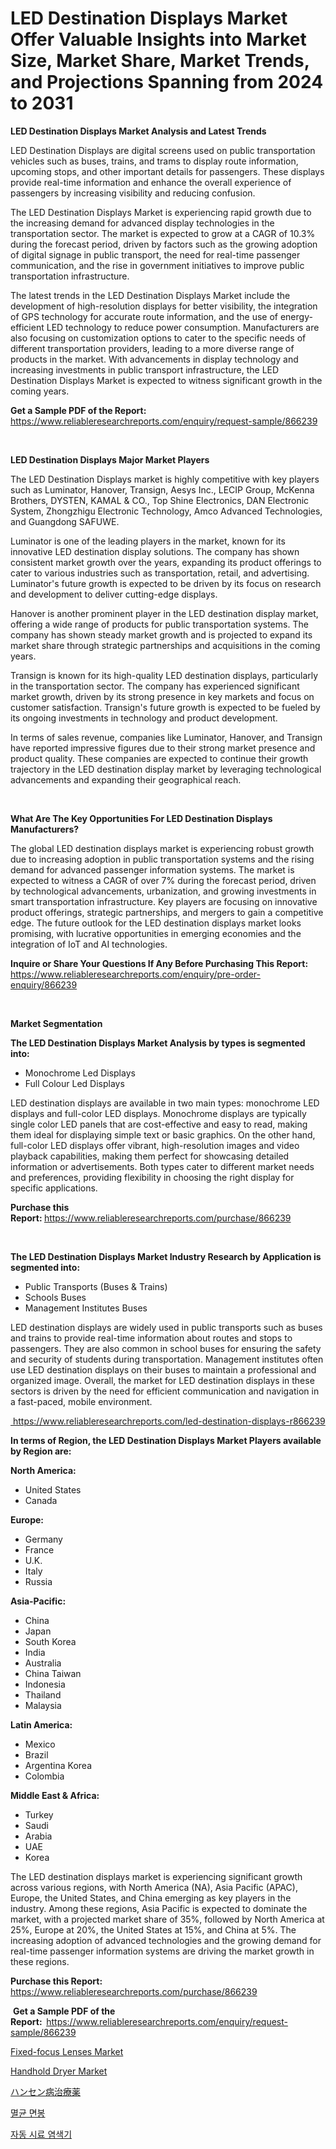 <p><h1>LED Destination Displays Market Offer Valuable Insights into Market Size, Market Share, Market Trends, and Projections Spanning from 2024 to 2031</h1></p><p><strong>LED Destination Displays Market Analysis and Latest Trends</strong></p>
<p><p>LED Destination Displays are digital screens used on public transportation vehicles such as buses, trains, and trams to display route information, upcoming stops, and other important details for passengers. These displays provide real-time information and enhance the overall experience of passengers by increasing visibility and reducing confusion.</p><p>The LED Destination Displays Market is experiencing rapid growth due to the increasing demand for advanced display technologies in the transportation sector. The market is expected to grow at a CAGR of 10.3% during the forecast period, driven by factors such as the growing adoption of digital signage in public transport, the need for real-time passenger communication, and the rise in government initiatives to improve public transportation infrastructure.</p><p>The latest trends in the LED Destination Displays Market include the development of high-resolution displays for better visibility, the integration of GPS technology for accurate route information, and the use of energy-efficient LED technology to reduce power consumption. Manufacturers are also focusing on customization options to cater to the specific needs of different transportation providers, leading to a more diverse range of products in the market. With advancements in display technology and increasing investments in public transport infrastructure, the LED Destination Displays Market is expected to witness significant growth in the coming years.</p></p>
<p><strong>Get a Sample PDF of the Report:&nbsp;</strong> <a href="https://www.reliableresearchreports.com/enquiry/request-sample/866239">https://www.reliableresearchreports.com/enquiry/request-sample/866239</a></p>
<p>&nbsp;</p>
<p><strong>LED Destination Displays Major Market Players</strong></p>
<p><p>The LED Destination Displays market is highly competitive with key players such as Luminator, Hanover, Transign, Aesys Inc., LECIP Group, McKenna Brothers, DYSTEN, KAMAL & CO., Top Shine Electronics, DAN Electronic System, Zhongzhigu Electronic Technology, Amco Advanced Technologies, and Guangdong SAFUWE.</p><p>Luminator is one of the leading players in the market, known for its innovative LED destination display solutions. The company has shown consistent market growth over the years, expanding its product offerings to cater to various industries such as transportation, retail, and advertising. Luminator's future growth is expected to be driven by its focus on research and development to deliver cutting-edge displays.</p><p>Hanover is another prominent player in the LED destination display market, offering a wide range of products for public transportation systems. The company has shown steady market growth and is projected to expand its market share through strategic partnerships and acquisitions in the coming years.</p><p>Transign is known for its high-quality LED destination displays, particularly in the transportation sector. The company has experienced significant market growth, driven by its strong presence in key markets and focus on customer satisfaction. Transign's future growth is expected to be fueled by its ongoing investments in technology and product development.</p><p>In terms of sales revenue, companies like Luminator, Hanover, and Transign have reported impressive figures due to their strong market presence and product quality. These companies are expected to continue their growth trajectory in the LED destination display market by leveraging technological advancements and expanding their geographical reach.</p></p>
<p>&nbsp;</p>
<p><strong>What Are The Key Opportunities For LED Destination Displays Manufacturers?</strong></p>
<p><p>The global LED destination displays market is experiencing robust growth due to increasing adoption in public transportation systems and the rising demand for advanced passenger information systems. The market is expected to witness a CAGR of over 7% during the forecast period, driven by technological advancements, urbanization, and growing investments in smart transportation infrastructure. Key players are focusing on innovative product offerings, strategic partnerships, and mergers to gain a competitive edge. The future outlook for the LED destination displays market looks promising, with lucrative opportunities in emerging economies and the integration of IoT and AI technologies.</p></p>
<p><strong>Inquire or Share Your Questions If Any Before Purchasing This Report:</strong> <a href="https://www.reliableresearchreports.com/enquiry/pre-order-enquiry/866239">https://www.reliableresearchreports.com/enquiry/pre-order-enquiry/866239</a></p>
<p>&nbsp;</p>
<p><strong>Market Segmentation</strong></p>
<p><strong>The LED Destination Displays Market Analysis by types is segmented into:</strong></p>
<p><ul><li>Monochrome Led Displays</li><li>Full Colour Led Displays</li></ul></p>
<p><p>LED destination displays are available in two main types: monochrome LED displays and full-color LED displays. Monochrome displays are typically single color LED panels that are cost-effective and easy to read, making them ideal for displaying simple text or basic graphics. On the other hand, full-color LED displays offer vibrant, high-resolution images and video playback capabilities, making them perfect for showcasing detailed information or advertisements. Both types cater to different market needs and preferences, providing flexibility in choosing the right display for specific applications.</p></p>
<p><strong>Purchase this Report:&nbsp;</strong><a href="https://www.reliableresearchreports.com/purchase/866239">https://www.reliableresearchreports.com/purchase/866239</a></p>
<p>&nbsp;</p>
<p><strong>The LED Destination Displays Market Industry Research by Application is segmented into:</strong></p>
<p><ul><li>Public Transports (Buses & Trains)</li><li>Schools Buses</li><li>Management Institutes Buses</li></ul></p>
<p><p>LED destination displays are widely used in public transports such as buses and trains to provide real-time information about routes and stops to passengers. They are also common in school buses for ensuring the safety and security of students during transportation. Management institutes often use LED destination displays on their buses to maintain a professional and organized image. Overall, the market for LED destination displays in these sectors is driven by the need for efficient communication and navigation in a fast-paced, mobile environment.</p></p>
<p><a href="https://www.reliableresearchreports.com/led-destination-displays-r866239">&nbsp;https://www.reliableresearchreports.com/led-destination-displays-r866239</a></p>
<p><strong>In terms of Region, the LED Destination Displays Market Players available by Region are:</strong></p>
<p>
    <p> <strong> North America: </strong>
        <ul>
            <li>United States</li>
            <li>Canada</li>
        </ul>
        </p> 
    <p> <strong> Europe: </strong>
        <ul>
            <li>Germany</li>
            <li>France</li>
            <li>U.K.</li>
            <li>Italy</li>
            <li>Russia</li>
        </ul>
        </p> 
    <p> <strong> Asia-Pacific: </strong>
        <ul>
            <li>China</li>
            <li>Japan</li>
            <li>South Korea</li>
            <li>India</li>
            <li>Australia</li>
            <li>China Taiwan</li>
            <li>Indonesia</li>
            <li>Thailand</li>
            <li>Malaysia</li>
        </ul>
        </p> 
    <p> <strong> Latin America: </strong>
        <ul>
            <li>Mexico</li>
            <li>Brazil</li>
            <li>Argentina Korea</li>
            <li>Colombia</li>
        </ul>
        </p> 
    <p> <strong> Middle East & Africa: </strong>
        <ul>
            <li>Turkey</li>
            <li>Saudi</li>
            <li>Arabia</li>
            <li>UAE</li>
            <li>Korea</li>
        </ul>
    </p>
    </p>
<p><p>The LED destination displays market is experiencing significant growth across various regions, with North America (NA), Asia Pacific (APAC), Europe, the United States, and China emerging as key players in the industry. Among these regions, Asia Pacific is expected to dominate the market, with a projected market share of 35%, followed by North America at 25%, Europe at 20%, the United States at 15%, and China at 5%. The increasing adoption of advanced technologies and the growing demand for real-time passenger information systems are driving the market growth in these regions.</p></p>
<p><strong>Purchase this Report: </strong><a href="https://www.reliableresearchreports.com/purchase/866239">https://www.reliableresearchreports.com/purchase/866239</a></p>
<p>&nbsp;<strong>Get a Sample PDF of the Report:&nbsp;&nbsp;</strong><a href="https://www.reliableresearchreports.com/enquiry/request-sample/866239">https://www.reliableresearchreports.com/enquiry/request-sample/866239</a></p>
<p><strong></strong></p>
<p><p><a href="https://github.com/labibmmn112/Market-Research-Report-List-1/blob/main/fixed-focus-lenses-market.md">Fixed-focus Lenses Market</a></p><p><a href="https://github.com/vregtldg37/Market-Research-Report-List-1/blob/main/handhold-dryer-market.md">Handhold Dryer Market</a></p><p><a href="https://github.com/NikitaBruen/Market-Research-Report-List-1/blob/main/6968975147064.md">ハンセン病治療薬</a></p><p><a href="https://github.com/trmesnao7959541/Market-Research-Report-List-2/blob/main/7851678156084.md">멸균 면봉</a></p><p><a href="https://github.com/vsn7qpua81q/Market-Research-Report-List-2/blob/main/1281200156085.md">자동 시료 염색기</a></p></p>